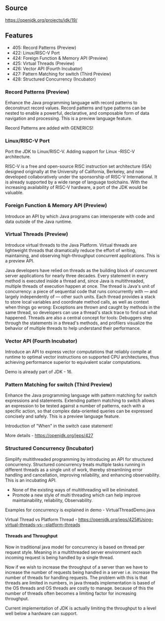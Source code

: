 ## Source
https://openjdk.org/projects/jdk/19/

## Features
* 405:	Record Patterns (Preview)
* 422:	Linux/RISC-V Port
* 424:	Foreign Function & Memory API (Preview)
* 425:	Virtual Threads (Preview)
* 426:	Vector API (Fourth Incubator)
* 427:	Pattern Matching for switch (Third Preview)
* 428:	Structured Concurrency (Incubator)

### Record Patterns (Preview)
Enhance the Java programming language with record patterns to deconstruct record values. Record patterns 
and type patterns can be nested to enable a powerful, declarative, and composable form of data navigation 
and processing. This is a preview language feature.

Record Patterns are added with GENERICS!

### Linux/RISC-V Port
Port the JDK to Linux/RISC-V.
Adding support for Linux -RISC-V architecture.

RISC-V is a free and open-source RISC instruction set architecture (ISA) designed originally at the 
University of California, Berkeley, and now developed collaboratively under the sponsorship of RISC-V 
International. It is already supported by a wide range of language toolchains. With the increasing 
availability of RISC-V hardware, a port of the JDK would be valuable.

### Foreign Function & Memory API (Preview)
Introduce an API by which Java programs can interoperate with code and data outside of the Java runtime.

### Virtual Threads (Preview)
Introduce virtual threads to the Java Platform. Virtual threads are lightweight threads that dramatically 
reduce the effort of writing, maintaining, and observing high-throughput concurrent applications. This is 
a preview API.

Java developers have relied on threads as the building block of concurrent server applications for nearly 
three decades. Every statement in every method is executed inside a thread and, since Java is multithreaded, 
multiple threads of execution happen at once. The thread is Java's unit of concurrency: a piece of sequential 
code that runs concurrently with — and largely independently of — other such units. Each thread provides a 
stack to store local variables and coordinate method calls, as well as context when things go wrong: 
Exceptions are thrown and caught by methods in the same thread, so developers can use a thread's stack 
trace to find out what happened. Threads are also a central concept for tools: Debuggers step through 
the statements in a thread's methods, and profilers visualize the behavior of multiple threads to help 
understand their performance.

### Vector API (Fourth Incubator)
Introduce an API to express vector computations that reliably compile at runtime to optimal vector instructions 
on supported CPU architectures, thus achieving performance superior to equivalent scalar computations.

Demo is already part of JDK - 16.

### Pattern Matching for switch (Third Preview)
Enhance the Java programming language with pattern matching for switch expressions and statements. Extending 
pattern matching to switch allows an expression to be tested against a number of patterns, each with a 
specific action, so that complex data-oriented queries can be expressed concisely and safely. This is a 
preview language feature.

Introduction of "When" in the switch case statement!

More details - https://openjdk.org/jeps/427

### Structured Concurrency (Incubator)
Simplify multithreaded programming by introducing an API for structured concurrency. Structured concurrency 
treats multiple tasks running in different threads as a single unit of work, thereby streamlining error 
handling and cancellation, improving reliability, and enhancing observability. This is an incubating API.

* None of the existing ways of multithreading will be eliminated.
* Promote a new style of multi threading which can help improve maintainability, reliability, Observability.

Examples for concurrency is explained in demo - VirtualThreadDemo.java

Virtual Thread vs Platform Thread - https://openjdk.org/jeps/425#Using-virtual-threads-vs--platform-threads

#### Threads and Throughput
Now in traditional java model for concurrency is based on thread per request style. Meaning in a multithreaded 
server environment each incoming request is being handled by a single thread.
 
Now if we wish to increase the throughput of a server than we have to increase the number of requests being 
handled in a server i.e. increase the number of threads for handling requests. The problem with this is that 
threads are limited in numbers, in java threads implementation is based of the OS threads and OS threads are 
costly to manage. because of this the number of threads often becomes a limiting factor for increasing throughput.

Current implementation of JDK is actually limiting the throughput to a level well below a hardware can support.




